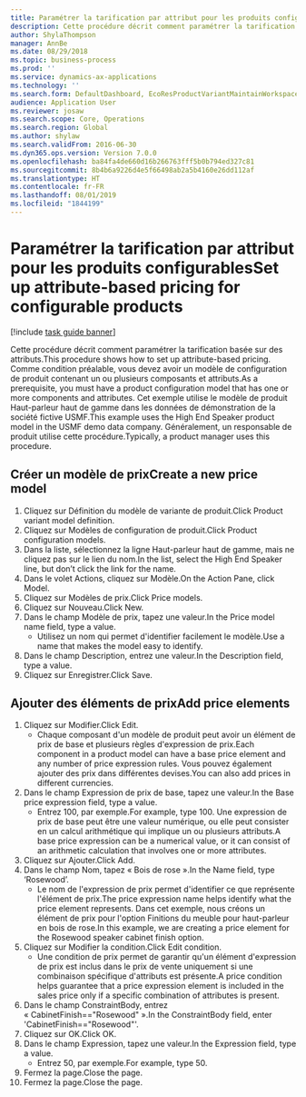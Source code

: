 ```yaml
---
title: Paramétrer la tarification par attribut pour les produits configurables
description: Cette procédure décrit comment paramétrer la tarification basée sur des attributs.
author: ShylaThompson
manager: AnnBe
ms.date: 08/29/2018
ms.topic: business-process
ms.prod: ''
ms.service: dynamics-ax-applications
ms.technology: ''
ms.search.form: DefaultDashboard, EcoResProductVariantMaintainWorkspace, PCProductConfigurationModelListPage, PCPriceModelList, PCPriceModel, PCConstraintEditor
audience: Application User
ms.reviewer: josaw
ms.search.scope: Core, Operations
ms.search.region: Global
ms.author: shylaw
ms.search.validFrom: 2016-06-30
ms.dyn365.ops.version: Version 7.0.0
ms.openlocfilehash: ba84fa4de660d16b266763fff5b0b794ed327c81
ms.sourcegitcommit: 8b4b6a9226d4e5f66498ab2a5b4160e26dd112af
ms.translationtype: HT
ms.contentlocale: fr-FR
ms.lasthandoff: 08/01/2019
ms.locfileid: "1844199"
---
```

# <a name="set-up-attribute-based-pricing-for-configurable-products"></a><span data-ttu-id="de51c-103">Paramétrer la tarification par attribut pour les produits configurables</span><span class="sxs-lookup"><span data-stu-id="de51c-103">Set up attribute-based pricing for configurable products</span></span>

[!include [task guide banner](../../includes/task-guide-banner.md)]

<span data-ttu-id="de51c-104">Cette procédure décrit comment paramétrer la tarification basée sur des attributs.</span><span class="sxs-lookup"><span data-stu-id="de51c-104">This procedure shows how to set up attribute-based pricing.</span></span> <span data-ttu-id="de51c-105">Comme condition préalable, vous devez avoir un modèle de configuration de produit contenant un ou plusieurs composants et attributs.</span><span class="sxs-lookup"><span data-stu-id="de51c-105">As a prerequisite, you must have a product configuration model that has one or more components and attributes.</span></span> <span data-ttu-id="de51c-106">Cet exemple utilise le modèle de produit Haut-parleur haut de gamme dans les données de démonstration de la société fictive USMF.</span><span class="sxs-lookup"><span data-stu-id="de51c-106">This example uses the High End Speaker product model in the USMF demo data company.</span></span> <span data-ttu-id="de51c-107">Généralement, un responsable de produit utilise cette procédure.</span><span class="sxs-lookup"><span data-stu-id="de51c-107">Typically, a product manager uses this procedure.</span></span>


## <a name="create-a-new-price-model"></a><span data-ttu-id="de51c-108">Créer un modèle de prix</span><span class="sxs-lookup"><span data-stu-id="de51c-108">Create a new price model</span></span>
1. <span data-ttu-id="de51c-109">Cliquez sur Définition du modèle de variante de produit.</span><span class="sxs-lookup"><span data-stu-id="de51c-109">Click Product variant model definition.</span></span>
2. <span data-ttu-id="de51c-110">Cliquez sur Modèles de configuration de produit.</span><span class="sxs-lookup"><span data-stu-id="de51c-110">Click Product configuration models.</span></span>
3. <span data-ttu-id="de51c-111">Dans la liste, sélectionnez la ligne Haut-parleur haut de gamme, mais ne cliquez pas sur le lien du nom.</span><span class="sxs-lookup"><span data-stu-id="de51c-111">In the list, select the High End Speaker line, but don’t click the link for the name.</span></span>
4. <span data-ttu-id="de51c-112">Dans le volet Actions, cliquez sur Modèle.</span><span class="sxs-lookup"><span data-stu-id="de51c-112">On the Action Pane, click Model.</span></span>
5. <span data-ttu-id="de51c-113">Cliquez sur Modèles de prix.</span><span class="sxs-lookup"><span data-stu-id="de51c-113">Click Price models.</span></span>
6. <span data-ttu-id="de51c-114">Cliquez sur Nouveau.</span><span class="sxs-lookup"><span data-stu-id="de51c-114">Click New.</span></span>
7. <span data-ttu-id="de51c-115">Dans le champ Modèle de prix, tapez une valeur.</span><span class="sxs-lookup"><span data-stu-id="de51c-115">In the Price model name field, type a value.</span></span>
    * <span data-ttu-id="de51c-116">Utilisez un nom qui permet d'identifier facilement le modèle.</span><span class="sxs-lookup"><span data-stu-id="de51c-116">Use a name that makes the model easy to identify.</span></span>  
8. <span data-ttu-id="de51c-117">Dans le champ Description, entrez une valeur.</span><span class="sxs-lookup"><span data-stu-id="de51c-117">In the Description field, type a value.</span></span>
9. <span data-ttu-id="de51c-118">Cliquez sur Enregistrer.</span><span class="sxs-lookup"><span data-stu-id="de51c-118">Click Save.</span></span>

## <a name="add-price-elements"></a><span data-ttu-id="de51c-119">Ajouter des éléments de prix</span><span class="sxs-lookup"><span data-stu-id="de51c-119">Add price elements</span></span>
1. <span data-ttu-id="de51c-120">Cliquez sur Modifier.</span><span class="sxs-lookup"><span data-stu-id="de51c-120">Click Edit.</span></span>
    * <span data-ttu-id="de51c-121">Chaque composant d'un modèle de produit peut avoir un élément de prix de base et plusieurs règles d'expression de prix.</span><span class="sxs-lookup"><span data-stu-id="de51c-121">Each component in a product model can have a base price element and any number of price expression rules.</span></span> <span data-ttu-id="de51c-122">Vous pouvez également ajouter des prix dans différentes devises.</span><span class="sxs-lookup"><span data-stu-id="de51c-122">You can also add prices in different currencies.</span></span>  
2. <span data-ttu-id="de51c-123">Dans le champ Expression de prix de base, tapez une valeur.</span><span class="sxs-lookup"><span data-stu-id="de51c-123">In the Base price expression field, type a value.</span></span>
    * <span data-ttu-id="de51c-124">Entrez 100, par exemple.</span><span class="sxs-lookup"><span data-stu-id="de51c-124">For example, type 100.</span></span>   <span data-ttu-id="de51c-125">Une expression de prix de base peut être une valeur numérique, ou elle peut consister en un calcul arithmétique qui implique un ou plusieurs attributs.</span><span class="sxs-lookup"><span data-stu-id="de51c-125">A base price expression can be a numerical value, or it can consist of an arithmetic calculation that involves one or more attributes.</span></span>  
3. <span data-ttu-id="de51c-126">Cliquez sur Ajouter.</span><span class="sxs-lookup"><span data-stu-id="de51c-126">Click Add.</span></span>
4. <span data-ttu-id="de51c-127">Dans le champ Nom, tapez « Bois de rose ».</span><span class="sxs-lookup"><span data-stu-id="de51c-127">In the Name field, type ‘Rosewood’.</span></span>
    * <span data-ttu-id="de51c-128">Le nom de l'expression de prix permet d'identifier ce que représente l'élément de prix.</span><span class="sxs-lookup"><span data-stu-id="de51c-128">The price expression name helps identify what the price element represents.</span></span> <span data-ttu-id="de51c-129">Dans cet exemple, nous créons un élément de prix pour l'option Finitions du meuble pour haut-parleur en bois de rose.</span><span class="sxs-lookup"><span data-stu-id="de51c-129">In this example, we are creating a price element for the Rosewood speaker cabinet finish option.</span></span>  
5. <span data-ttu-id="de51c-130">Cliquez sur Modifier la condition.</span><span class="sxs-lookup"><span data-stu-id="de51c-130">Click Edit condition.</span></span>
    * <span data-ttu-id="de51c-131">Une condition de prix permet de garantir qu'un élément d'expression de prix est inclus dans le prix de vente uniquement si une combinaison spécifique d'attributs est présente.</span><span class="sxs-lookup"><span data-stu-id="de51c-131">A price condition helps guarantee that a price expression element is included in the sales price only if a specific combination of attributes is present.</span></span>  
6. <span data-ttu-id="de51c-132">Dans le champ ConstraintBody, entrez « CabinetFinish=="Rosewood" ».</span><span class="sxs-lookup"><span data-stu-id="de51c-132">In the ConstraintBody field, enter 'CabinetFinish=="Rosewood"'.</span></span>
7. <span data-ttu-id="de51c-133">Cliquez sur OK.</span><span class="sxs-lookup"><span data-stu-id="de51c-133">Click OK.</span></span>
8. <span data-ttu-id="de51c-134">Dans le champ Expression, tapez une valeur.</span><span class="sxs-lookup"><span data-stu-id="de51c-134">In the Expression field, type a value.</span></span>
    * <span data-ttu-id="de51c-135">Entrez 50, par exemple.</span><span class="sxs-lookup"><span data-stu-id="de51c-135">For example, type 50.</span></span>  
9. <span data-ttu-id="de51c-136">Fermez la page.</span><span class="sxs-lookup"><span data-stu-id="de51c-136">Close the page.</span></span>
10. <span data-ttu-id="de51c-137">Fermez la page.</span><span class="sxs-lookup"><span data-stu-id="de51c-137">Close the page.</span></span>

